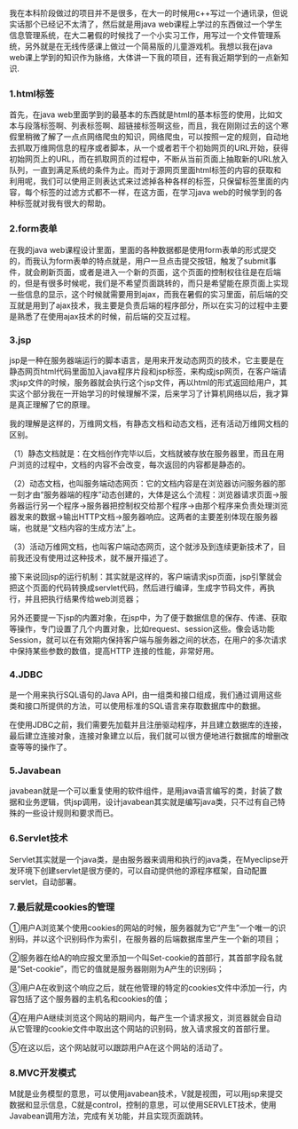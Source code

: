我在本科阶段做过的项目并不是很多，在大一的时候用c++写过一个通讯录，但说实话那个已经记不太清了，然后就是用java web课程上学过的东西做过一个学生信息管理系统，在大二暑假的时候找了一个小实习工作，用写过一个文件管理系统，另外就是在无线传感课上做过一个简易版的儿童游戏机。我想以我在java web课上学到的知识作为脉络，大体讲一下我的项目，还有我近期学到的一点新知识.

 

### 1.html标签

首先，在java web里面学到的最基本的东西就是html的基本标签的使用，比如文本与段落标签啊、列表标签啊、超链接标签啊这些，而且，我在刚刚过去的这个寒假里稍微了解了一点点网络爬虫的知识，网络爬虫，可以按照一定的规则，自动地去抓取万维网信息的程序或者脚本，从一个或者若干个初始网页的URL开始，获得初始网页上的URL，而在抓取网页的过程中，不断从当前页面上抽取新的URL放入队列，一直到满足系统的条件为止。而对于源网页里面html标签的内容的获取和利用呢，我们可以使用正则表达式来过滤掉各种各样的标签，只保留标签里面的内容，每个标签的过滤方式都不一样，在这方面，在学习java web的时候学到的各种标签就对我有很大的帮助。

 

### 2.form表单

在我的java web课程设计里面，里面的各种数据都是使用form表单的形式提交的，而我认为form表单的特点就是，用户一旦点击提交按钮，触发了submit事件，就会刷新页面，或者是进入一个新的页面，这个页面的控制权往往是在后端的，但是有很多时候呢，我们是不希望页面跳转的，而只是希望能在原页面上实现一些信息的显示，这个时候就需要用到ajax，而我在暑假的实习里面，前后端的交互就是用到了ajax技术，我主要是负责后端的程序部分，所以在实习的过程中主要是熟悉了在使用ajax技术的时候，前后端的交互过程。

 

### 3.jsp

jsp是一种在服务器端运行的脚本语言，是用来开发动态网页的技术，它主要是在静态网页html代码里面加入java程序片段和jsp标签，来构成jsp网页，在客户端请求jsp文件的时候，服务器就会执行这个jsp文件，再以html的形式返回给用户，其实这个部分我在一开始学习的时候理解不深，后来学习了计算机网络以后，我才算是真正理解了它的原理。

我的理解是这样的，万维网文档，有静态文档和动态文档，还有活动万维网文档的区别。

（1）静态文档就是：在文档创作完毕以后，文档就被存放在服务器里，而且在用户浏览的过程中，文档的内容不会改变，每次返回的内容都是静态的。

（2）动态文档，也叫服务端动态网页：它的文档内容是在浏览器访问服务器的那一刻才由“服务器端的程序”动态创建的，大体是这么个流程：浏览器请求页面→服务器运行另一个程序→服务器把控制权交给那个程序→由那个程序来负责处理浏览器发来的数据→输出HTTP文档→服务器响应。这两者的主要差别体现在服务器端，也就是“文档内容的生成方法”上。

（3）活动万维网文档，也叫客户端动态网页，这个就涉及到连续更新技术了，目前我还没有使用过这种技术，就不展开描述了。

接下来说回jsp的运行机制：其实就是这样的，客户端请求jsp页面，jsp引擎就会把这个页面的代码转换成servlet代码，然后进行编译，生成字节码文件，再执行，并且把执行结果传给web浏览器；

另外还要提一下jsp的内置对象，在jsp中，为了便于数据信息的保存、传递、获取等操作，专门设置了几个内置对象，比如request、session这些。像会话功能Session，就可以在有效期内保持客户端与服务器之间的状态，在用户的多次请求中保持某些参数的数值，提高HTTP 连接的性能，非常好用。

 

### 4.JDBC

是一个用来执行SQL语句的Java API，由一组类和接口组成，我们通过调用这些类和接口所提供的方法，可以使用标准的SQL语言来存取数据库中的数据。

在使用JDBC之前，我们需要先加载并且注册驱动程序，并且建立数据库的连接，最后建立连接对象，连接对象建立以后，我们就可以很方便地进行数据库的增删改查等等的操作了。

 

### 5.Javabean

javabean就是一个可以重复使用的软件组件，是用java语言编写的类，封装了数据和业务逻辑，供jsp调用，设计javabean其实就是编写java类，只不过有自己特殊的一些设计规则和要求而已。

 

### 6.Servlet技术

Servlet其实就是一个java类，是由服务器来调用和执行的java类，在Myeclipse开发环境下创建servlet是很方便的，可以自动提供他的源程序框架，自动配置servlet，自动部署。

 

### 7.最后就是cookies的管理

①用户A浏览某个使用cookies的网站的时候，服务器就为它“产生”一个唯一的识别码，并以这个识别码作为索引，在服务器的后端数据库里产生一个新的项目；

②服务器在给A的响应报文里添加一个叫Set-cookie的首部行，其首部字段名就是“Set-cookie”，而它的值就是服务器刚刚为A产生的识别码；

③用户A在收到这个响应之后，就在他管理的特定的cookies文件中添加一行，内容包括了这个服务器的主机名和cookies的值；

④在用户A继续浏览这个网站的期间内，每产生一个请求报文，浏览器就会自动从它管理的cookie文件中取出这个网站的识别码，放入请求报文的首部行里。

⑤在这以后，这个网站就可以跟踪用户A在这个网站的活动了。

 

### 8.MVC开发模式

M就是业务模型的意思，可以使用javabean技术，V就是视图，可以用jsp来提交数据和显示信息，C就是control，控制的意思，可以使用SERVLET技术，使用Javabean调用方法，完成有关功能，并且实现页面跳转。